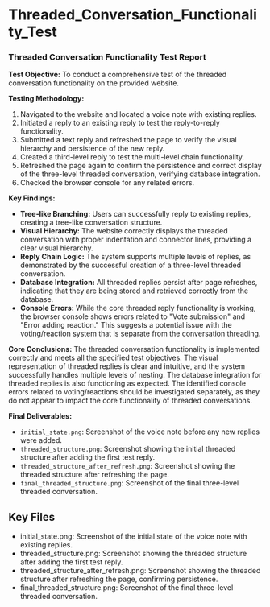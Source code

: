 # Threaded_Conversation_Functionality_Test

### Threaded Conversation Functionality Test Report

**Test Objective:** To conduct a comprehensive test of the threaded conversation functionality on the provided website.

**Testing Methodology:**
1.  Navigated to the website and located a voice note with existing replies.
2.  Initiated a reply to an existing reply to test the reply-to-reply functionality.
3.  Submitted a text reply and refreshed the page to verify the visual hierarchy and persistence of the new reply.
4.  Created a third-level reply to test the multi-level chain functionality.
5.  Refreshed the page again to confirm the persistence and correct display of the three-level threaded conversation, verifying database integration.
6.  Checked the browser console for any related errors.

**Key Findings:**
*   **Tree-like Branching:** Users can successfully reply to existing replies, creating a tree-like conversation structure.
*   **Visual Hierarchy:** The website correctly displays the threaded conversation with proper indentation and connector lines, providing a clear visual hierarchy.
*   **Reply Chain Logic:** The system supports multiple levels of replies, as demonstrated by the successful creation of a three-level threaded conversation.
*   **Database Integration:** All threaded replies persist after page refreshes, indicating that they are being stored and retrieved correctly from the database.
*   **Console Errors:** While the core threaded reply functionality is working, the browser console shows errors related to "Vote submission" and "Error adding reaction." This suggests a potential issue with the voting/reaction system that is separate from the conversation threading.

**Core Conclusions:**
The threaded conversation functionality is implemented correctly and meets all the specified test objectives. The visual representation of threaded replies is clear and intuitive, and the system successfully handles multiple levels of nesting. The database integration for threaded replies is also functioning as expected. The identified console errors related to voting/reactions should be investigated separately, as they do not appear to impact the core functionality of threaded conversations.

**Final Deliverables:**
*   `initial_state.png`: Screenshot of the voice note before any new replies were added.
*   `threaded_structure.png`: Screenshot showing the initial threaded structure after adding the first test reply.
*   `threaded_structure_after_refresh.png`: Screenshot showing the threaded structure after refreshing the page.
*   `final_threaded_structure.png`: Screenshot of the final three-level threaded conversation.

## Key Files

- initial_state.png: Screenshot of the initial state of the voice note with existing replies.
- threaded_structure.png: Screenshot showing the threaded structure after adding the first test reply.
- threaded_structure_after_refresh.png: Screenshot showing the threaded structure after refreshing the page, confirming persistence.
- final_threaded_structure.png: Screenshot of the final three-level threaded conversation.
